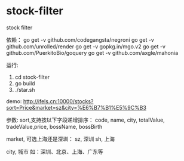 # stock-filter
stock filter

依赖：
  go get -v github.com/codegangsta/negroni
  go get -v github.com/unrolled/render
  go get -v gopkg.in/mgo.v2
  go get -v github.com/PuerkitoBio/goquery
  go get -v github.com/axgle/mahonia

运行:
1. cd stock-filter
2. go build
3. ./star.sh

demo:
http://ifels.cn:10000/stocks?sort=Price&market=sz&city=%E6%B7%B1%E5%9C%B3

参数:
sort,支持按以下字段递增排序：
    code, name, city, totalValue, tradeValue,price, bossName, bossBirth

market, 可选上海还是深圳：
    sz,  深圳
    sh,  上海

city, 城市
  如：深圳、北京、上海、广东等
